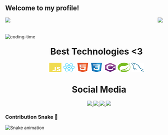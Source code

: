 ## Welcome to my profile!

<div>
  
  <img height="180em" src="https://github-readme-stats.vercel.app/api?username=JoaoNascimento1802&show_icons=true&theme=great-gatsby&include_all_commits=true&count_private=true"/>
  <img align="right" height="180em" src="https://github-readme-stats.vercel.app/api/top-langs/?username=JoaoNascimento1802&layout=compact&langs_count=16&theme=great-gatsby"/>
</div>
<br>

<div align="center"> 
  <div style="display: inline_block"><br>
    <img align="left" height="250" alt="coding-time" src="https://media.tenor.com/UNgF4ZABH4AAAAAC/coding.gif">
    <h1 align="center">Best Technologies <3</h1>
    <img align="center" height="30" width="40" alt="js-icon" src="https://raw.githubusercontent.com/devicons/devicon/master/icons/javascript/javascript-plain.svg">
    <img align="center" height="30" width="40" alt="react-icon" src="https://raw.githubusercontent.com/devicons/devicon/master/icons/react/react-original.svg">
    <img align="center" height="30" width="40" alt="html-icon" src="https://raw.githubusercontent.com/devicons/devicon/master/icons/html5/html5-original.svg">
    <img align="center" height="30" width="40" alt="css-icon" src="https://raw.githubusercontent.com/devicons/devicon/master/icons/css3/css3-original.svg">
    <img align="center" height="30" width="40" alt="csharp-icon" src="https://raw.githubusercontent.com/devicons/devicon/master/icons/csharp/csharp-original.svg">
    <img align="center" height="30" width="40" alt="spring-icon" src="https://raw.githubusercontent.com/devicons/devicon/master/icons/spring/spring-original.svg">
    <img align="center" height="30" width="40" alt="mysql-icon" src="https://raw.githubusercontent.com/devicons/devicon/master/icons/mysql/mysql-original.svg">
  </div>

  <h1 align="center">Social Media</h1>
  <a href="mailto:joao.emanuel.pn@gmail.com">
    <img width="30" src="https://upload.wikimedia.org/wikipedia/commons/8/8c/Gmail_Icon.svg">
  </a>
  <a href="https://www.linkedin.com/in/joaonascimento1802">
    <img width="25" src="https://upload.wikimedia.org/wikipedia/commons/c/ca/LinkedIn_logo_initials.png">
  </a>
  <a href="https://www.instagram.com/_emanuelnasc">
    <img width="25" src="https://upload.wikimedia.org/wikipedia/commons/a/a5/Instagram_icon.png">
  </a>
  <a href="https://discord.gg/938948899249467532">
    <img width="30" src="https://upload.wikimedia.org/wikipedia/en/6/60/Discord.png">
  </a>
</div>

### Contribution Snake 🐍
![Snake animation](https://github.com/JoaoNascimento1802/JoaoNascimento1802/blob/output/github-contribution-grid-snake.svg)
